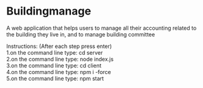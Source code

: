 # Buildingmanage
A web application that helps users to manage all their accounting related to the building they live in, and to manage building committee

Instructions:
(After each step press enter) \
1.on the command line type: cd server \
2.on the command line type: node index.js \
3.on the command line type: cd client \
4.on the command line type: npm i -force \
5.on the command line type: npm start
